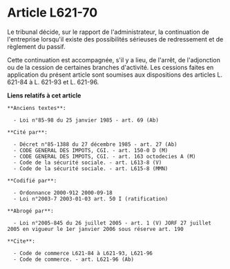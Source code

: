 # Article L621-70

Le tribunal décide, sur le rapport de l'administrateur, la continuation de l'entreprise lorsqu'il existe des possibilités
sérieuses de redressement et de règlement du passif.

Cette continuation est accompagnée, s'il y a lieu, de l'arrêt, de l'adjonction ou de la cession de certaines branches
d'activité. Les cessions faites en application du présent article sont soumises aux dispositions des articles L. 621-84 à L.
621-93 et L. 621-96.

**Liens relatifs à cet article**

	**Anciens textes**:

	  - Loi n°85-98 du 25 janvier 1985 - art. 69 (Ab)

	**Cité par**:

	  - Décret n°85-1388 du 27 décembre 1985 - art. 27 (Ab)
	  - CODE GENERAL DES IMPOTS, CGI. - art. 150-0 D (M)
	  - CODE GENERAL DES IMPOTS, CGI. - art. 163 octodecies A (M)
	  - Code de la sécurité sociale. - art. L613-8 (V)
	  - Code de la sécurité sociale. - art. L615-8 (MMN)

	**Codifié par**:

	  - Ordonnance 2000-912 2000-09-18
	  - Loi n°2003-7 2003-01-03 art. 50 I (ratification)

	**Abrogé par**:

	  - Loi n°2005-845 du 26 juillet 2005 - art. 1 (V) JORF 27 juillet 2005 en vigueur le 1er janvier 2006 sous réserve art. 190

	**Cite**:

	  - Code de commerce L621-84 à L621-93, L621-96
	  - Code de commerce. - art. L621-96 (Ab)
